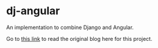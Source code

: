# dj-angular
An implementation to combine Django and Angular.

Go to [this link](https://medium.com/swlh/django-angular-4-a-powerful-web-application-60b6fb39ef34) to read the original blog here for this project.

